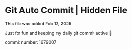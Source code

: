 # Git Auto Commit | Hidden File

This file was added Feb 12, 2025

Just for fun and keeping my daily git commit active 🤪

commit number: 1679007
